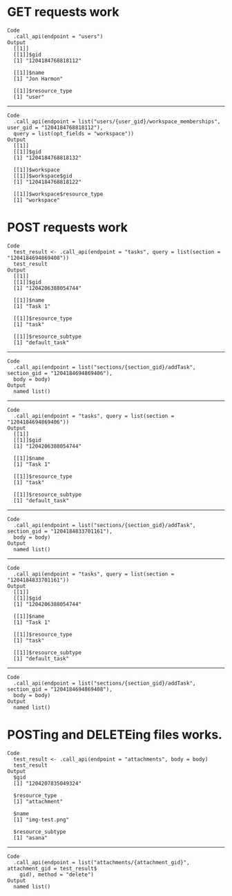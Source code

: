 # GET requests work

    Code
      .call_api(endpoint = "users")
    Output
      [[1]]
      [[1]]$gid
      [1] "1204184768818112"
      
      [[1]]$name
      [1] "Jon Harmon"
      
      [[1]]$resource_type
      [1] "user"
      
      

---

    Code
      .call_api(endpoint = list("users/{user_gid}/workspace_memberships", user_gid = "1204184768818112"),
      query = list(opt_fields = "workspace"))
    Output
      [[1]]
      [[1]]$gid
      [1] "1204184768818132"
      
      [[1]]$workspace
      [[1]]$workspace$gid
      [1] "1204184768818122"
      
      [[1]]$workspace$resource_type
      [1] "workspace"
      
      
      

# POST requests work

    Code
      test_result <- .call_api(endpoint = "tasks", query = list(section = "1204184694869408"))
      test_result
    Output
      [[1]]
      [[1]]$gid
      [1] "1204206388054744"
      
      [[1]]$name
      [1] "Task 1"
      
      [[1]]$resource_type
      [1] "task"
      
      [[1]]$resource_subtype
      [1] "default_task"
      
      

---

    Code
      .call_api(endpoint = list("sections/{section_gid}/addTask", section_gid = "1204184694869406"),
      body = body)
    Output
      named list()

---

    Code
      .call_api(endpoint = "tasks", query = list(section = "1204184694869406"))
    Output
      [[1]]
      [[1]]$gid
      [1] "1204206388054744"
      
      [[1]]$name
      [1] "Task 1"
      
      [[1]]$resource_type
      [1] "task"
      
      [[1]]$resource_subtype
      [1] "default_task"
      
      

---

    Code
      .call_api(endpoint = list("sections/{section_gid}/addTask", section_gid = "1204184833701161"),
      body = body)
    Output
      named list()

---

    Code
      .call_api(endpoint = "tasks", query = list(section = "1204184833701161"))
    Output
      [[1]]
      [[1]]$gid
      [1] "1204206388054744"
      
      [[1]]$name
      [1] "Task 1"
      
      [[1]]$resource_type
      [1] "task"
      
      [[1]]$resource_subtype
      [1] "default_task"
      
      

---

    Code
      .call_api(endpoint = list("sections/{section_gid}/addTask", section_gid = "1204184694869408"),
      body = body)
    Output
      named list()

# POSTing and DELETEing files works.

    Code
      test_result <- .call_api(endpoint = "attachments", body = body)
      test_result
    Output
      $gid
      [1] "1204207835049324"
      
      $resource_type
      [1] "attachment"
      
      $name
      [1] "img-test.png"
      
      $resource_subtype
      [1] "asana"
      

---

    Code
      .call_api(endpoint = list("attachments/{attachment_gid}", attachment_gid = test_result$
        gid), method = "delete")
    Output
      named list()


